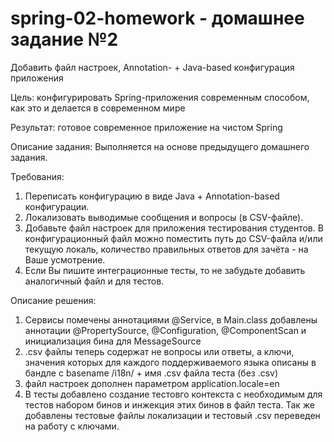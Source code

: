 # spring-02-homework - домашнее задание №2

Добавить файл настроек, Annotation- + Java-based конфигурация приложения

Цель: конфигурировать Spring-приложения современным способом, как это и делается в современном мире 

Результат: готовое современное приложение на чистом Spring

Описание задания: Выполняется на основе предыдущего домашнего задания.

Требования:
1. Переписать конфигурацию в виде Java + Annotation-based конфигурации.
2. Локализовать выводимые сообщения и вопросы (в CSV-файле).
3. Добавьте файл настроек для приложения тестирования студентов. В конфигурационный файл можно поместить путь до CSV-файла и/или текущую локаль, количество правильных ответов для зачёта - на Ваше усмотрение.
4. Если Вы пишите интеграционные тесты, то не забудьте добавить аналогичный файл и для тестов.

Описание решения:
1. Сервисы помечены аннотациями @Service, в Main.class добавлены аннотации @PropertySource, @Configuration, @ComponentScan и инициализация бина для MessageSource
2. .csv файлы теперь содержат не вопросы или ответы, а ключи, значения которых для каждого поддерживаемого языка описаны в бандле с basename /i18n/ + имя .csv файла теста (без .csv)
3. файл настроек дополнен параметром application.locale=en
4. В тесты добавлено создание тестовго контекста с необходимым для тестов набором бинов и инжекция этих бинов в файл теста. Так же добавлены тестовые файлы локализации и тестовый .csv переведен на работу с ключами.
